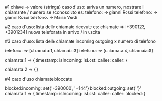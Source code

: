 #1 
chiave -> valore (stringa)
caso d'uso: arriva un numero, mostrare il chiamante / numero se sconosciuto
es:
telefono:<tel1> => gianni Rossi
telefono:<tel2> => gianni Rossi
telefono:<tel3> => Maria Verdi


#2
caso d'uso: lista delle chiamate ricevute
es:
chiamate => [+390123, +3901234]
nuova telefonata in arrivo / in uscita

#3
caso d'uso: lista delle chiamate incoming outgoing x numero di telefono

telefono:<tel1> => [chiamata:1, chiamata:3]
telefono:<tel2> => [chiamata:4, chiamata:5]

chiamata:1 => {
    timestamp:
    isIncoming:
    isLost:
    callee:
    caller:
}

chiamata:2 => {
}

#4
caso d'uso chiamate bloccate

blocked:incoming:  set{'+390000', '+144'}
blocked:outgoing:  set{''}'
chiamata:1 => {
timestamp:
isIncoming:
isLost:
callee:
caller:
blocked:
}

